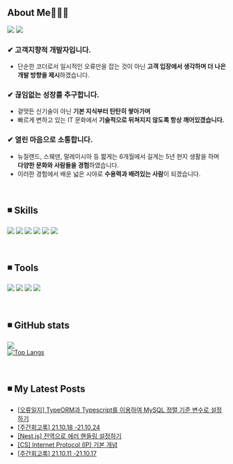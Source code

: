 
<!-- ## 경험에서 나오는 배움을 추구하는 윤송입니다. <br> -->

## About Me🤸🏻‍♀️

  <a href="https://velog.io/@ysong0504" target="_blank"><img src="https://img.shields.io/badge/Blog-3DDC84?style=flat-square&logo=heart&logoColor=red"/></a>  <!-- 벨로그 -->
  <img src="https://img.shields.io/badge/ysong0504@gmail.com-EA4335?style=flat-square&logo=Gmail&logoColor=white"/></a> <!-- 지메일 -->

### ✔ 고객지향적 개발자입니다.
- 단순한 코더로서 일시적인 오류만을 잡는 것이 아닌 **고객 입장에서 생각하며 더 나은 개발 방향을 제시**하겠습니다.
 
### ✔ 끊임없는 성장를 추구합니다.
- 겉멋든 신기술이 아닌 **기본 지식부터 탄탄히 쌓아가며**
- 빠르게 변하고 있는 IT 문화에서 **기술적으로 뒤쳐지지 않도록 항상 깨어있겠습니다.**

### ✔ 열린 마음으로 소통합니다.
- 뉴질랜드, 스웨덴, 말레이시아 등 짧게는 6개월에서 길게는 5년 현지 생활을 하며 **다양한 문화와 사람들을 경험**하였습니다.
- 이러한 경험에서 배운 넓은 시야로 **수용력과 배려있는 사람**이 되겠습니다.

<br>

## ◾ Skills <br>
  <img src="https://img.shields.io/badge/Node.js-339933?style=flat-square&logo=Node.js&logoColor=white"/></a> <!-- node.js -->
  <img src="https://img.shields.io/badge/JavaScript-F7DF1E?style=flat-square&logo=JavaScript&logoColor=white"/></a> <!-- js -->
  <img src="https://img.shields.io/badge/TypeScript-3178C6?style=flat-square&logo=TypeScript&logoColor=white"/></a> <!-- ts -->
  <img src="https://img.shields.io/badge/Python-3776AB?style=flat-square&logo=Python&logoColor=white"/></a> <!-- python -->
  <img src="https://img.shields.io/badge/AWS-232F3E?style=flat-square&logo=Amazon AWS&logoColor=white"/></a> <!-- aws -->
  <img src="https://img.shields.io/badge/MongoDB-47A248?style=flat-square&logo=MongoDB&logoColor=white"/></a> <!-- mongodb -->

<br>
 
## ◾ Tools
  <img src="https://img.shields.io/badge/Notion-000000?style=flat-square&logo=Notion&logoColor=white"/></a> <!-- Notion -->
  <img src="https://img.shields.io/badge/Slack-4A154B?style=flat-square&logo=Slack&logoColor=white"/></a> <!-- slack -->
  <img src="https://img.shields.io/badge/VSCode-007ACC?style=flat-square&logo=Visual Studio Code&logoColor=white"/></a> <!-- vscode -->
  <img src="https://img.shields.io/badge/Git-F05032?style=flat-square&logo=Git&logoColor=white"/></a> <!-- git -->

<br>

## ◾ GitHub stats 
![](https://github-readme-stats.vercel.app/api?username=ysong0504&show_icons=true&theme=buefy) <br>
[![Top Langs](https://github-readme-stats.vercel.app/api/top-langs/?username=ysong0504&layout=compact)](https://github.com/anuraghazra/github-readme-stats)

<br>

## ◾ My Latest Posts
<!-- BLOG-POST-LIST:START -->
- [[오류일지] TypeORM과 Typescript를 이용하여 MySQL 정렬 기준 변수로 설정하기](https://velog.io/@ysong0504/%EC%98%A4%EB%A5%98%EC%9D%BC%EC%A7%80-TypeORM%EA%B3%BC-Typescript%EB%A5%BC-%EC%9D%B4%EC%9A%A9%ED%95%98%EC%97%AC-MySQL-%EC%A0%95%EB%A0%AC-%EA%B8%B0%EC%A4%80-%EB%B3%80%EC%88%98%EB%A1%9C-%EC%84%A4%EC%A0%95%ED%95%98%EA%B8%B0)
- [[주간회고록] 21.10.18 -21.10.24](https://velog.io/@ysong0504/%EC%A3%BC%EA%B0%84%ED%9A%8C%EA%B3%A0%EB%A1%9D-21.10.18-21.10.24)
- [[Nest.js] 전역으로 에러 핸들링 설정하기](https://velog.io/@ysong0504/Nest.js-%EC%A0%84%EC%97%AD%EC%9C%BC%EB%A1%9C-%EC%97%90%EB%9F%AC-%ED%95%B8%EB%93%A4%EB%A7%81-%EC%84%A4%EC%A0%95%ED%95%98%EA%B8%B0)
- [[CS] Internet Protocol (IP) 기본 개념](https://velog.io/@ysong0504/CS-Internet-Protocol-IP-%EA%B8%B0%EB%B3%B8-%EA%B0%9C%EB%85%90)
- [[주간회고록] 21.10.11 -21.10.17](https://velog.io/@ysong0504/%EC%A3%BC%EA%B0%84%ED%9A%8C%EA%B3%A0%EB%A1%9D-21.10.11-21.10.17)
<!-- BLOG-POST-LIST:END -->





<!---
ysong0504/ysong0504 is a ✨ special ✨ repository because its `README.md` (this file) appears on your GitHub profile.
You can click the Preview link to take a look at your changes.
- 📫 How to reach me ...
--->
